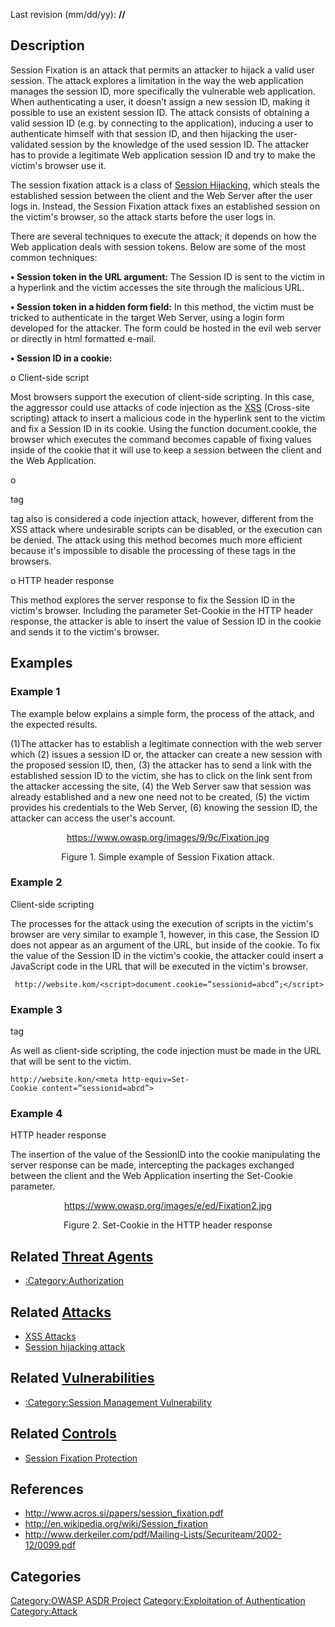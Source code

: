 

Last revision (mm/dd/yy): **//**

## Description

Session Fixation is an attack that permits an attacker to hijack a valid
user session. The attack explores a limitation in the way the web
application manages the session ID, more specifically the vulnerable web
application. When authenticating a user, it doesn’t assign a new session
ID, making it possible to use an existent session ID. The attack
consists of obtaining a valid session ID (e.g. by connecting to the
application), inducing a user to authenticate himself with that session
ID, and then hijacking the user-validated session by the knowledge of
the used session ID. The attacker has to provide a legitimate Web
application session ID and try to make the victim's browser use it.

The session fixation attack is a class of [Session
Hijacking](Session_hijacking_attack "wikilink"), which steals the
established session between the client and the Web Server after the user
logs in. Instead, the Session Fixation attack fixes an established
session on the victim's browser, so the attack starts before the user
logs in.

There are several techniques to execute the attack; it depends on how
the Web application deals with session tokens. Below are some of the
most common techniques:

**• Session token in the URL argument:** The Session ID is sent to the
victim in a hyperlink and the victim accesses the site through the
malicious URL.

**• Session token in a hidden form field:** In this method, the victim
must be tricked to authenticate in the target Web Server, using a login
form developed for the attacker. The form could be hosted in the evil
web server or directly in html formatted e-mail.

**• Session ID in a cookie:**

o Client-side script

Most browsers support the execution of client-side scripting. In this
case, the aggressor could use attacks of code injection as the
[XSS](Cross-site_Scripting_\(XSS\) "wikilink") (Cross-site scripting)
attack to insert a malicious code in the hyperlink sent to the victim
and fix a Session ID in its cookie. Using the function document.cookie,
the browser which executes the command becomes capable of fixing values
inside of the cookie that it will use to keep a session between the
client and the Web Application.

o

<META>

tag

<META>

tag also is considered a code injection attack, however, different from
the XSS attack where undesirable scripts can be disabled, or the
execution can be denied. The attack using this method becomes much more
efficient because it's impossible to disable the processing of these
tags in the browsers.

o HTTP header response

This method explores the server response to fix the Session ID in the
victim's browser. Including the parameter Set-Cookie in the HTTP header
response, the attacker is able to insert the value of Session ID in the
cookie and sends it to the victim's browser.

## Examples

### Example 1

The example below explains a simple form, the process of the attack, and
the expected results.

(1)The attacker has to establish a legitimate connection with the web
server which (2) issues a session ID or, the attacker can create a new
session with the proposed session ID, then, (3) the attacker has to send
a link with the established session ID to the victim, she has to click
on the link sent from the attacker accessing the site, (4) the Web
Server saw that session was already established and a new one need not
to be created, (5) the victim provides his credentials to the Web
Server, (6) knowing the session ID, the attacker can access the user's
account.

<center>

<https://www.owasp.org/images/9/9c/Fixation.jpg>

Figure 1. Simple example of Session Fixation attack.

</center>

### Example 2

Client-side scripting

The processes for the attack using the execution of scripts in the
victim's browser are very similar to example 1, however, in this case,
the Session ID does not appear as an argument of the URL, but inside of
the cookie. To fix the value of the Session ID in the victim's cookie,
the attacker could insert a JavaScript code in the URL that will be
executed in the victim's browser.

` http://website.kom/<script>document.cookie=”sessionid=abcd”;</script>`

### Example 3

<META>

tag

As well as client-side scripting, the code injection must be made in the
URL that will be sent to the victim.

`http://website.kon/<meta http-equiv=Set-Cookie content=”sessionid=abcd”>`

### Example 4

HTTP header response

The insertion of the value of the SessionID into the cookie manipulating
the server response can be made, intercepting the packages exchanged
between the client and the Web Application inserting the Set-Cookie
parameter.

<center>

<https://www.owasp.org/images/e/ed/Fixation2.jpg>

Figure 2. Set-Cookie in the HTTP header response

</center>

## Related [Threat Agents](Threat_Agents "wikilink")

  - [:Category:Authorization](:Category:Authorization "wikilink")

## Related [Attacks](Attacks "wikilink")

  - [XSS Attacks](XSS_Attacks "wikilink")
  - [Session hijacking attack](Session_hijacking_attack "wikilink")

## Related [Vulnerabilities](Vulnerabilities "wikilink")

  - [:Category:Session Management
    Vulnerability](:Category:Session_Management_Vulnerability "wikilink")

## Related [Controls](Controls "wikilink")

  - [Session Fixation
    Protection](Session_Fixation_Protection "wikilink")

## References

  - <http://www.acros.si/papers/session_fixation.pdf>
  - <http://en.wikipedia.org/wiki/Session_fixation>
  - <http://www.derkeiler.com/pdf/Mailing-Lists/Securiteam/2002-12/0099.pdf>

## Categories

[Category:OWASP ASDR Project](Category:OWASP_ASDR_Project "wikilink")
[Category:Exploitation of
Authentication](Category:Exploitation_of_Authentication "wikilink")
[Category:Attack](Category:Attack "wikilink")